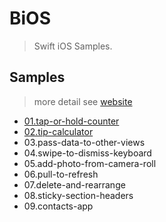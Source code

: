 #  BiOS

> Swift iOS Samples.

## Samples

> more detail see [website](https://biaowu.github.io/BiOS)

* [01.tap-or-hold-counter](https://biaowu.github.io/BiOS/tap-or-hold-counter.html)
* [02.tip-calculator](https://biaowu.github.io/BiOS/tip-calculator.html)
* 03.pass-data-to-other-views
* 04.swipe-to-dismiss-keyboard
* 05.add-photo-from-camera-roll
* 06.pull-to-refresh
* 07.delete-and-rearrange
* 08.sticky-section-headers
* 09.contacts-app

